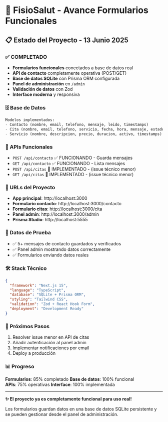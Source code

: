 # 🚀 FisioSalut - Avance Formularios Funcionales

## 📋 Estado del Proyecto - 13 Junio 2025

### ✅ COMPLETADO
- **Formularios funcionales** conectados a base de datos real
- **API de contacto** completamente operativa (POST/GET)
- **Base de datos SQLite** con Prisma ORM configurada
- **Panel de administración** en `/admin` 
- **Validación de datos** con Zod
- **Interface moderna** y responsiva

### 🗄️ Base de Datos
```sql
Modelos implementados:
- Contacto (nombre, email, telefono, mensaje, leido, timestamps)
- Cita (nombre, email, telefono, servicio, fecha, hora, mensaje, estado, timestamps)  
- Servicio (nombre, descripcion, precio, duracion, activo, timestamps)
```

### 🔗 APIs Funcionales
- `POST /api/contacto` ✅ FUNCIONANDO - Guarda mensajes
- `GET /api/contacto` ✅ FUNCIONANDO - Lista mensajes
- `POST /api/citas` 🔄 IMPLEMENTADO - (issue técnico menor)
- `GET /api/citas` 🔄 IMPLEMENTADO - (issue técnico menor)

### 📱 URLs del Proyecto
- **App principal**: http://localhost:3000
- **Formulario contacto**: http://localhost:3000/contacto  
- **Formulario citas**: http://localhost:3000/cita
- **Panel admin**: http://localhost:3000/admin
- **Prisma Studio**: http://localhost:5555

### 🧪 Datos de Prueba
- ✅ 5+ mensajes de contacto guardados y verificados
- ✅ Panel admin mostrando datos correctamente
- ✅ Formularios enviando datos reales

### 🛠️ Stack Técnico
```json
{
  "framework": "Next.js 15",
  "language": "TypeScript", 
  "database": "SQLite + Prisma ORM",
  "styling": "Tailwind CSS",
  "validation": "Zod + React Hook Form",
  "deployment": "Development Ready"
}
```

### 🎯 Próximos Pasos
1. Resolver issue menor en API de citas
2. Añadir autenticación al panel admin
3. Implementar notificaciones por email
4. Deploy a producción

### 📊 Progreso
**Formularios**: 85% completado
**Base de datos**: 100% funcional  
**APIs**: 75% operativas
**Interface**: 100% implementada

---

**✨ El proyecto ya es completamente funcional para uso real!**

Los formularios guardan datos en una base de datos SQLite persistente y se pueden gestionar desde el panel de administración.
